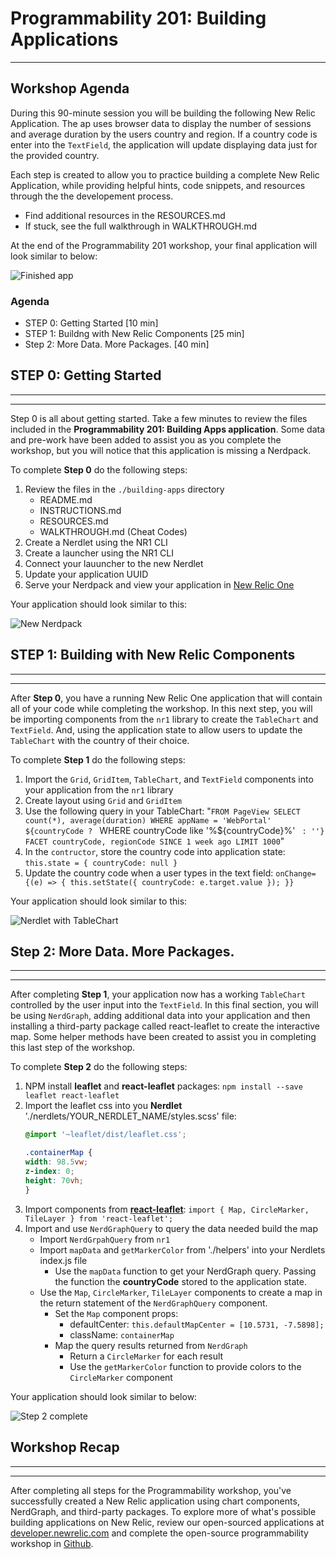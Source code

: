 # Programmability 201: Building Applications
---

## Workshop Agenda

During this 90-minute session you will be building the following New Relic Application. The ap uses browser data to display the number of sessions and average duration by the users country and region. If a country code is enter into the `TextField`, the application will update displaying data just for the provided country.

Each step is created to allow you to practice building a complete New Relic Application, while providing helpful hints, code snippets, and resources through the the developement process.

- Find additional resources in the RESOURCES.md
- If stuck, see the full walkthrough in WALKTHROUGH.md

At the end of the Programmability 201 workshop, your final application will look similar to below:

![Finished app](https://github.com/newrelic-experimental/nr1-programmability-201-workshop/blob/master/screenshots/complete-application.png)


### Agenda
- STEP 0: Getting Started [10 min]
- STEP 1: Buildng with New Relic Components [25 min]
- Step 2: More Data. More Packages. [40 min]


## STEP 0: Getting Started
---
---

Step 0 is all about getting started. Take a few minutes to review the files included in the **Programmability 201: Building Apps application**. Some data and pre-work have been added to assist you as you complete the workshop, but you will notice that this application is missing a Nerdpack.

To complete **Step 0** do the following steps:
1. Review the files in the `./building-apps` directory
    - README.md
    - INSTRUCTIONS.md
    - RESOURCES.md
    - WALKTHROUGH.md (Cheat Codes)
2. Create a Nerdlet using the NR1 CLI
3. Create a launcher using the NR1 CLI
4. Connect your lauuncher to the new Nerdlet
5. Update your application UUID
6. Serve your Nerdpack and view your application in [New Relic One](https://one.newrelic.com/?nerdpacks=local)

Your application should look similar to this:

![New Nerdpack](https://github.com/newrelic-experimental/nr1-programmability-201-workshop/blob/master/screenshots/step-0-complete.png)



## STEP 1: Building with New Relic Components
---
---

After **Step 0**, you have a running New Relic One application that will contain all of your code while completing the workshop. In this next step, you will be importing components from the `nr1` library to create the `TableChart` and `TextField`. And, using the application state to allow users to update the `TableChart` with the country of their choice.

To complete **Step 1** do the following steps:
1. Import the `Grid`, `GridItem`, `TableChart`, and `TextField` components into your application from the `nr1` library
2. Create layout using `Grid` and `GridItem`
3. Use the following query in your TableChart: "`FROM PageView SELECT count(*), average(duration) WHERE appName = 'WebPortal' ${countryCode ? ` WHERE countryCode like '%${countryCode}%' ` : ''} FACET countryCode, regionCode SINCE 1 week ago LIMIT 1000`"
4. In the `contructor`, store the country code into application state: `this.state = { countryCode: null }`
5. Update the country code when a user types in the text field: `onChange={(e) => { this.setState({ countryCode: e.target.value }); }}`

Your application should look similar to this:

![Nerdlet with TableChart](https://github.com/newrelic-experimental/nr1-programmability-201-workshop/blob/master/screenshots/step-1-complete.png)


## Step 2: More Data. More Packages.
---
---

After completing **Step 1**, your application now has a working `TableChart` controlled by the user input into the `TextField`. In this final section, you will be using `NerdGraph`, adding additional data into your application and then installing a third-party package called react-leaflet to create the interactive map. Some helper methods have been created to assist you in completing this last step of the workshop.

To complete **Step 2** do the following steps:
1. NPM install **leaflet** and **react-leaflet** packages: `npm install --save leaflet react-leaflet`
2. Import the leaflet css into you **Nerdlet** './nerdlets/YOUR_NERDLET_NAME/styles.scss' file:
    ```css
    @import '~leaflet/dist/leaflet.css';

    .containerMap {
    width: 98.5vw;
    z-index: 0;
    height: 70vh;
    }
    ```
3. Import components from [**react-leaflet**](https://react-leaflet.js.org/): `import { Map, CircleMarker, TileLayer } from 'react-leaflet';`
4. Import and use `NerdGraphQuery` to query the data needed build the map
    - Import `NerdGrpahQuery` from `nr1`
    - Import `mapData` and `getMarkerColor` from './helpers' into your Nerdlets index.js file
        - Use the `mapData` function to get your NerdGraph query. Passing the function the **countryCode** stored to the application state.
    - Use the `Map`, `CircleMarker`, `TileLayer` components to create a map in the return statement of the `NerdGraphQuery` component.
        - Set the `Map` component props:
            - defaultCenter: `this.defaultMapCenter = [10.5731, -7.5898];`
            - className: `containerMap`
        - Map the query results returned from `NerdGraph`
            - Return a `CircleMarker` for each result
            - Use the `getMarkerColor` function to provide colors to the `CircleMarker` component


Your application should look similar to below:

![Step 2 complete](https://github.com/newrelic-experimental/nr1-programmability-201-workshop/blob/master/screenshots/step-2-complete.png)


## Workshop Recap
---
---

After completing all steps for the Programmability workshop, you've successfully created a New Relic application using chart components, NerdGraph, and third-party packages. To explore more of what's possible building applications on New Relic, review our open-sourced applications at [developer.newrelic.com](https://developer.newrelic.com/open-source/nerdpacks) and complete the open-source programmability workshop in [Github](https://github.com/newrelic/nr1-workshop).